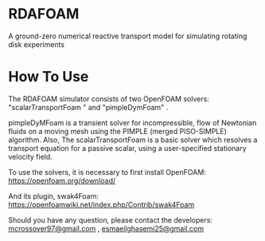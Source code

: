 # RDAFOAM
A ground-zero numerical reactive transport model for simulating rotating disk experiments

# How To Use
The RDAFOAM simulator consists of two OpenFOAM solvers: "scalarTransportFoam " and "pimpleDymFoam" . 

pimpleDyMFoam is a transient solver for incompressible, flow of Newtonian fluids on a moving mesh using the PIMPLE (merged PISO-SIMPLE) algorithm. Also, The scalarTransportFoam is a basic solver which resolves a transport equation for a passive scalar, using a user-specified stationary velocity field. 

To use the solvers, it is necessary to first install OpenFOAM: 
https://openfoam.org/download/

And its plugin, swak4Foam: 
https://openfoamwiki.net/index.php/Contrib/swak4Foam


Should you have any question, please contact the developers: mcrossover97@gmail.com , esmaeilghasemi25@gmail.com
